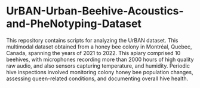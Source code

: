 # UrBAN-Urban-Beehive-Acoustics-and-PheNotyping-Dataset

This repository contains scripts for analyzing the UrBAN dataset. This multimodal dataset obtained from a honey bee colony in Montréal, Quebec, Canada, spanning the years of 2021 to 2022. This apiary comprised 10 beehives, with microphones recording more than 2000 hours of high quality raw audio, and also sensors capturing temperature, and humidity. Periodic hive inspections involved monitoring colony honey bee population changes, assessing queen-related conditions, and documenting overall hive health.

